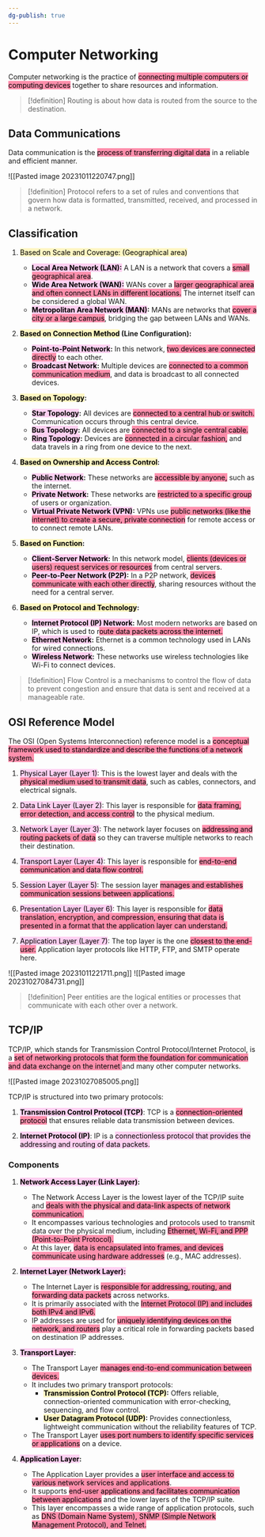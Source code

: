 ```yaml
---
dg-publish: true
---
```


# Computer Networking

Computer networking is the practice of <mark style="background: #FF5582A6;">connecting multiple computers or computing devices</mark> together to share resources and information.

> [!definition]
> Routing is about how data is routed from the source to the destination.
## Data Communications

Data communication is the <mark style="background: #FF5582A6;">process of transferring digital data</mark> in a reliable and efficient manner.

![[Pasted image 20231011220747.png]]

> [!definition]
> Protocol refers to a set of rules and conventions that govern how data is formatted, transmitted, received, and processed in a network.
## Classification

1. <mark style="background: #FFF3A3A6;">Based on Scale and Coverage: (Geographical area)</mark>
    
    - **<mark style="background: #FFB8EBA6;">Local Area Network (LAN):</mark>** A LAN is a network that covers a <mark style="background: #FF5582A6;">small geographical area</mark>.
    - **<mark style="background: #FFB8EBA6;">Wide Area Network (WAN):</mark>** WANs cover a <mark style="background: #FF5582A6;">larger geographical area and often connect LANs in different locations.</mark> The internet itself can be considered a global WAN.
    - **<mark style="background: #FFB8EBA6;">Metropolitan Area Network (MAN)</mark>:** MANs are networks that <mark style="background: #FF5582A6;">cover a city or a large campus</mark>, bridging the gap between LANs and WANs.
      
2. **<mark style="background: #FFF3A3A6;">Based on Connection Method</mark> (Line Configuration):**
    
    - **<mark style="background: #FFB8EBA6;">Point-to-Point Network</mark>:** In this network, <mark style="background: #FF5582A6;">two devices are connected directly</mark> to each other. 
    - **<mark style="background: #FFB8EBA6;">Broadcast Network</mark>:** Multiple devices are <mark style="background: #FF5582A6;">connected to a common communication medium</mark>, and data is broadcast to all connected devices.
      
3. **<mark style="background: #FFF3A3A6;">Based on Topology</mark>:**
    
    - **<mark style="background: #FFB8EBA6;">Star Topology</mark>:** All devices are <mark style="background: #FF5582A6;">connected to a central hub or switch.</mark> Communication occurs through this central device.
    - **<mark style="background: #FFB8EBA6;">Bus Topology</mark>:** All devices are <mark style="background: #FF5582A6;">connected to a single central cable.</mark> 
    - **<mark style="background: #FFB8EBA6;">Ring Topology</mark>:** Devices are <mark style="background: #FF5582A6;">connected in a circular fashion,</mark> and data travels in a ring from one device to the next.
      
4. **<mark style="background: #FFF3A3A6;">Based on Ownership and Access Control</mark>:**
    
    - **<mark style="background: #FFB8EBA6;">Public Network</mark>:** These networks are <mark style="background: #FF5582A6;">accessible by anyone,</mark> such as the internet.
    - **<mark style="background: #FFB8EBA6;">Private Network</mark>:** These networks are <mark style="background: #FF5582A6;">restricted to a specific group</mark> of users or organization.
    - **<mark style="background: #FFB8EBA6;">Virtual Private Network (VPN)</mark>:** VPNs use <mark style="background: #FF5582A6;">public networks (like the internet) to create a secure, private connection</mark> for remote access or to connect remote LANs.
      
5. **<mark style="background: #FFF3A3A6;">Based on Function</mark>:**
    
    - **<mark style="background: #FFB8EBA6;">Client-Server Network</mark>:** In this network model, <mark style="background: #FF5582A6;">clients (devices or users) request services or resources</mark> from central servers.
    - **<mark style="background: #FFB8EBA6;">Peer-to-Peer Network (P2P)</mark>:** In a P2P network, <mark style="background: #FF5582A6;">devices communicate with each other directly</mark>, sharing resources without the need for a central server.
      
6. **<mark style="background: #FFF3A3A6;">Based on Protocol and Technology</mark>:**
    
    - **<mark style="background: #FFB8EBA6;">Internet Protocol (IP) Network</mark>:** Most modern networks are based on IP, which is used to r<mark style="background: #FF5582A6;">oute data packets across the internet.</mark>
    - **<mark style="background: #FFB8EBA6;">Ethernet Network</mark>:** Ethernet is a common technology used in LANs for wired connections.
    - **<mark style="background: #FFB8EBA6;">Wireless Network</mark>:** These networks use wireless technologies like Wi-Fi to connect devices.

> [!definition]
> Flow Control is a mechanisms to control the flow of data to prevent congestion and ensure that data is sent and received at a manageable rate.
## OSI Reference Model

The OSI (Open Systems Interconnection) reference model is a <mark style="background: #FF5582A6;">conceptual framework used to standardize and describe the functions of a network system.</mark>

1. <mark style="background: #FFB8EBA6;">Physical Layer (Layer 1)</mark>: This is the lowest layer and deals with the <mark style="background: #FF5582A6;">physical medium used to transmit data</mark>, such as cables, connectors, and electrical signals.
    
2. <mark style="background: #FFB8EBA6;">Data Link Layer (Layer 2)</mark>: This layer is responsible for <mark style="background: #FF5582A6;">data framing, error detection, and access control</mark> to the physical medium. 
    
3. <mark style="background: #FFB8EBA6;">Network Layer (Layer 3)</mark>: The network layer focuses on <mark style="background: #FF5582A6;">addressing and routing packets of data</mark> so they can traverse multiple networks to reach their destination.
    
4. <mark style="background: #FFB8EBA6;">Transport Layer (Layer 4)</mark>: This layer is responsible for <mark style="background: #FF5582A6;">end-to-end communication and data flow control.</mark>
    
5. <mark style="background: #FFB8EBA6;">Session Layer (Layer 5)</mark>: The session layer <mark style="background: #FF5582A6;">manages and establishes communication sessions between applications.</mark>
    
6. <mark style="background: #FFB8EBA6;">Presentation Layer (Layer 6)</mark>: This layer is responsible for <mark style="background: #FF5582A6;">data translation, encryption, and compression, ensuring that data is presented in a format that the application layer can understand. </mark>
    
7. <mark style="background: #FFB8EBA6;">Application Layer (Layer 7)</mark>: The top layer is the one <mark style="background: #FF5582A6;">closest to the end-user.</mark> Application layer protocols like HTTP, FTP, and SMTP operate here.

![[Pasted image 20231011221711.png]]
![[Pasted image 20231027084731.png]]

> [!definition]
> Peer entities are the logical entities or processes that communicate with each other over a network.
## TCP/IP

TCP/IP, which stands for Transmission Control Protocol/Internet Protocol, is a <mark style="background: #FF5582A6;">set of networking protocols that form the foundation for communication and data exchange on the internet </mark>and many other computer networks.

![[Pasted image 20231027085005.png]]

TCP/IP is structured into two primary protocols:

1. **<mark style="background: #FFB8EBA6;">Transmission Control Protocol (TCP)</mark>**: TCP is a <mark style="background: #FF5582A6;">connection-oriented protocol</mark> that ensures reliable data transmission between devices. 
    
2. **<mark style="background: #FFB8EBA6;">Internet Protocol (IP)</mark>**: IP is a <mark style="background: #FFB8EBA6;">connectionless protocol that provides the addressing and routing of data packets.</mark>


### Components

1. **<mark style="background: #FFB8EBA6;">Network Access Layer (Link Layer)</mark>:**
    
    - The Network Access Layer is the lowest layer of the TCP/IP suite and <mark style="background: #FF5582A6;">deals with the physical and data-link aspects of network communication.</mark>
    - It encompasses various technologies and protocols used to transmit data over the physical medium, including <mark style="background: #FF5582A6;">Ethernet, Wi-Fi, and PPP (Point-to-Point Protocol).</mark>
    - At this layer, <mark style="background: #FF5582A6;">data is encapsulated into frames, and devices communicate using hardware addresses</mark> (e.g., MAC addresses).
2. **<mark style="background: #FFB8EBA6;">Internet Layer (Network Layer):</mark>**
    
    - The Internet Layer is <mark style="background: #FF5582A6;">responsible for addressing, routing, and forwarding data packets</mark> across networks.
    - It is primarily associated with the <mark style="background: #FF5582A6;">Internet Protocol (IP) and includes both IPv4 and IPv6.</mark>
    - IP addresses are used for <mark style="background: #FF5582A6;">uniquely identifying devices on the network, and routers</mark> play a critical role in forwarding packets based on destination IP addresses.
3. **<mark style="background: #FFB8EBA6;">Transport Layer</mark>:**
    
    - The Transport Layer <mark style="background: #FF5582A6;">manages end-to-end communication between devices.</mark>
    - It includes two primary transport protocols:
        - **<mark style="background: #FFF3A3A6;">Transmission Control Protocol (TCP)</mark>:** Offers reliable, connection-oriented communication with error-checking, sequencing, and flow control.
        - **<mark style="background: #FFF3A3A6;">User Datagram Protocol (UDP)</mark>:** Provides connectionless, lightweight communication without the reliability features of TCP.
    - The Transport Layer <mark style="background: #FF5582A6;">uses port numbers to identify specific services or applications</mark> on a device.

4. **<mark style="background: #FFB8EBA6;">Application Layer</mark>:**
    
    - The Application Layer provides a <mark style="background: #FF5582A6;">user interface and access to various network services and applications</mark>.
    - It supports <mark style="background: #FF5582A6;">end-user applications and facilitates communication between applications</mark> and the lower layers of the TCP/IP suite.
    - This layer encompasses a wide range of application protocols, such as <mark style="background: #FF5582A6;">DNS (Domain Name System), SNMP (Simple Network Management Protocol), and Telnet.</mark>
